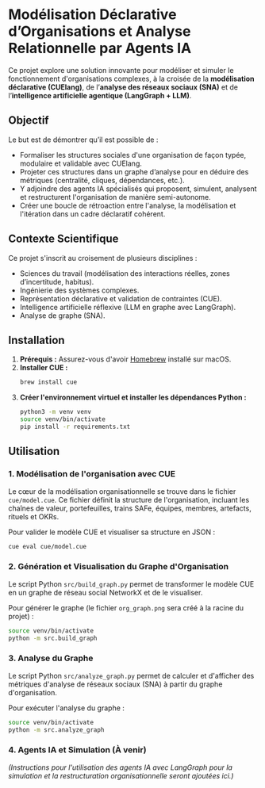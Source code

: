 # Modélisation Déclarative d’Organisations et Analyse Relationnelle par Agents IA

Ce projet explore une solution innovante pour modéliser et simuler le fonctionnement d'organisations complexes, à la croisée de la **modélisation déclarative (CUElang)**, de l’**analyse des réseaux sociaux (SNA)** et de l’**intelligence artificielle agentique (LangGraph + LLM)**.

## Objectif

Le but est de démontrer qu’il est possible de :
- Formaliser les structures sociales d'une organisation de façon typée, modulaire et validable avec CUElang.
- Projeter ces structures dans un graphe d’analyse pour en déduire des métriques (centralité, cliques, dépendances, etc.).
- Y adjoindre des agents IA spécialisés qui proposent, simulent, analysent et restructurent l'organisation de manière semi-autonome.
- Créer une boucle de rétroaction entre l'analyse, la modélisation et l'itération dans un cadre déclaratif cohérent.

## Contexte Scientifique

Ce projet s'inscrit au croisement de plusieurs disciplines :
- Sciences du travail (modélisation des interactions réelles, zones d’incertitude, habitus).
- Ingénierie des systèmes complexes.
- Représentation déclarative et validation de contraintes (CUE).
- Intelligence artificielle réflexive (LLM en graphe avec LangGraph).
- Analyse de graphe (SNA).

## Installation

1.  **Prérequis :** Assurez-vous d'avoir [Homebrew](https://brew.sh/) installé sur macOS.
2.  **Installer CUE :**
    ```bash
    brew install cue
    ```
3.  **Créer l'environnement virtuel et installer les dépendances Python :**
    ```bash
    python3 -m venv venv
    source venv/bin/activate
    pip install -r requirements.txt
    ```

## Utilisation

### 1. Modélisation de l'organisation avec CUE

Le cœur de la modélisation organisationnelle se trouve dans le fichier `cue/model.cue`. Ce fichier définit la structure de l'organisation, incluant les chaînes de valeur, portefeuilles, trains SAFe, équipes, membres, artefacts, rituels et OKRs.

Pour valider le modèle CUE et visualiser sa structure en JSON :

```bash
cue eval cue/model.cue
```

### 2. Génération et Visualisation du Graphe d'Organisation

Le script Python `src/build_graph.py` permet de transformer le modèle CUE en un graphe de réseau social NetworkX et de le visualiser.

Pour générer le graphe (le fichier `org_graph.png` sera créé à la racine du projet) :

```bash
source venv/bin/activate
python -m src.build_graph
```

### 3. Analyse du Graphe

Le script Python `src/analyze_graph.py` permet de calculer et d'afficher des métriques d'analyse de réseaux sociaux (SNA) à partir du graphe d'organisation.

Pour exécuter l'analyse du graphe :

```bash
source venv/bin/activate
python -m src.analyze_graph
```

### 4. Agents IA et Simulation (À venir)

*(Instructions pour l'utilisation des agents IA avec LangGraph pour la simulation et la restructuration organisationnelle seront ajoutées ici.)*
